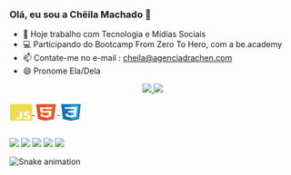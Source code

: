 ### Olá, eu sou a Chëila Machado 👋



- 🔭 Hoje trabalho com Tecnologia e Mídias Sociais
- 💻 Participando do Bootcamp From Zero To Hero, com a be.academy
- 📫 Contate-me no e-mail : cheila@agenciadrachen.com
- 😄 Pronome Ela/Dela

<div align="center">
  <a href="https://github.com/cheilamachado">
  <img height="160em" src="https://github-readme-stats.vercel.app/api?username=cheilamachado&show_icons=true&theme=aura&include_all_commits=true&count_private=true"/>
  <img height="100em" src="https://github-readme-stats.vercel.app/api/top-langs/?username=cheilamachado&layout=compact&langs_count=7&theme=aura"/>
</div>

<div style="display: inline_block"><br>
  <img align="center" alt="Rafa-Js" height="30" width="40" src="https://raw.githubusercontent.com/devicons/devicon/master/icons/javascript/javascript-plain.svg">
  <img align="center" alt="Rafa-HTML" height="30" width="40" src="https://raw.githubusercontent.com/devicons/devicon/master/icons/html5/html5-original.svg">
  <img align="center" alt="Rafa-CSS" height="30" width="40" src="https://raw.githubusercontent.com/devicons/devicon/master/icons/css3/css3-original.svg"
       
<div> 
  
  ##
  
  <a href="https://www.youtube.com/channel/UCjpHFvSsYCr_wwoTjYe-v1A" target="_blank"><img src="https://img.shields.io/badge/YouTube-FF0000?style=for-the-badge&logo=youtube&logoColor=white" target="_blank"></a>
  <a href="https://instagram.com/nimitztech" target="_blank"><img src="https://img.shields.io/badge/-Instagram-%23E4405F?style=for-the-badge&logo=instagram&logoColor=white" target="_blank"></a>
 	<a href="https://www.twitch.tv/dhopamynaarcade" target="_blank"><img src="https://img.shields.io/badge/Twitch-9146FF?style=for-the-badge&logo=twitch&logoColor=white" target="_blank"></a>
  <a href = "mailto:cheila@agenciadrachen.com"><img src="https://img.shields.io/badge/-Gmail-%23333?style=for-the-badge&logo=gmail&logoColor=white" target="_blank"></a>
  <a href="https://www.linkedin.com/in/ch%C3%ABila-machado-2010b848/" target="_blank"><img src="https://img.shields.io/badge/-LinkedIn-%230077B5?style=for-the-badge&logo=linkedin&logoColor=white" target="_blank"></a> 
 
  ![Snake animation](https://github.com/cheilamachado/cheilamachado/blob/output/github-contribution-grid-snake.svg)
 
</div>


